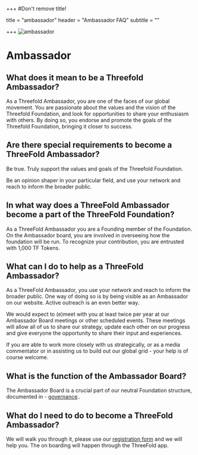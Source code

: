 +++
#Don't remove title!

title = "ambassador"
header = "Ambassador FAQ"
subtitle = ""

+++
![ambassador](/img/ambassador.jpg)

# Ambassador


## What  does it mean to be a Threefold Ambassador?

As a Threefold Ambassador, you are one of the faces of our global movement. You are passionate about the values and the vision of the Threefold Foundation, and look for opportunities to share your enthusiasm with others. By doing so, you endorse and promote the goals of the Threefold Foundation, bringing it closer to success.

## Are there special requirements to become a ThreeFold Ambassador?
Be true. Truly support the values and goals of the Threefold Foundation.

Be an opinion shaper in your particular field, and use your network and reach to inform the broader public.

## In what way does a ThreeFold Ambassador become a part of the ThreeFold Foundation?
As a ThreeFold Ambassador you are a Founding member of the Foundation. On the Ambassador board, you are involved in overseeing how the foundation will be run.
To recognize your contribution, you are entrusted with 1,000 TF Tokens.

## What can I do to help as a ThreeFold Ambassador?
As a ThreeFold Ambassador, you use your network and reach to inform the broader public. One way of doing so is by being visible as an Ambassador on our website. Active outreach is an even better way.

We would expect to (e)meet with you at least twice per year at our Ambassador Board meetings or other scheduled events. These meetings will allow all of us to share our strategy, update each other on our progress and give everyone the opportunity to share their input and experiences.

If you are able to work more closely with us strategically, or as a media commentator or in assisting us to build out our global grid - your help is of course welcome.

## What is the function of the Ambassador Board?
The Ambassador Board is a crucial part of our neutral Foundation structure, documented in - [governance](/governance)..

## What do I need to do to become a ThreeFold Ambassador?
We will walk you through it, please use our [registration form](http://tiny.cc/threefold_registration) and we will help you. The on boarding will happen through the ThreeFold app.
